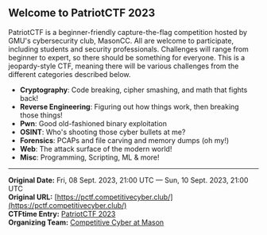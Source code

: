 
## Welcome to PatriotCTF 2023

PatriotCTF is a beginner-friendly capture-the-flag competition hosted by GMU's cybersecurity club, MasonCC. All are welcome to participate, including students and security professionals. Challenges will range from beginner to expert, so there should be something for everyone. This is a jeopardy-style CTF, meaning there will be various challenges from the different categories described below.
- **Cryptography**: Code breaking, cipher smashing, and math that fights back!
- **Reverse Engineering**: Figuring out how things work, then breaking those things!
- **Pwn**: Good old-fashioned binary exploitation
- **OSINT**: Who's shooting those cyber bullets at me?
- **Forensics**: PCAPs and file carving and memory dumps (oh my!)
- **Web**: The attack surface of the modern world!
- **Misc**: Programming, Scripting, ML & more!

---
**Original Date:** Fri, 08 Sept. 2023, 21:00 UTC — Sun, 10 Sept. 2023, 21:00 UTC<br>
**Original URL:** [https://pctf.competitivecyber.club/](https://pctf.competitivecyber.club/)<br>
**CTFtime Entry:** [PatriotCTF 2023](https://ctftime.org/event/2030/)<br>
**Organizing Team:** [Competitive Cyber at Mason](https://ctftime.org/team/176906)<br>
